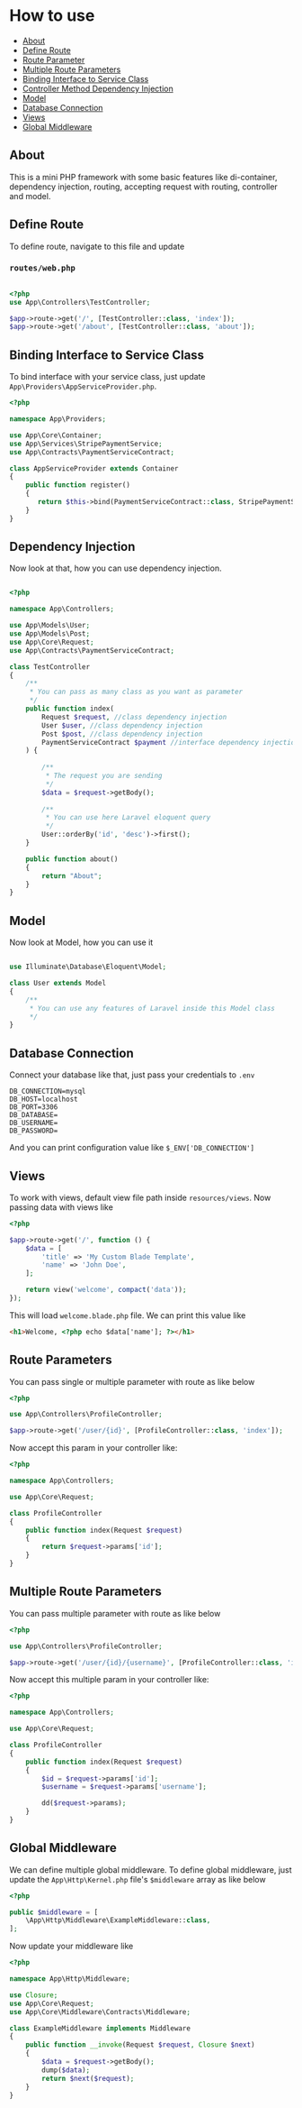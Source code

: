 <a name="section-1"></a>
# How to use

- [About](#section-1)
- [Define Route](#section-2)
- [Route Parameter](#section-8)
- [Multiple Route Parameters](#section-9)
- [Binding Interface to Service Class](#section-3)
- [Controller Method Dependency Injection](#section-4)
- [Model](#section-5)
- [Database Connection](#section-6)
- [Views](#section-7)
- [Global Middleware](#section-10)

<a name="section-1"></a>

## About
This is a mini PHP framework with some basic features like di-container, dependency injection, routing, accepting request with routing, controller and model.

<a name="section-2"></a>

## Define Route
To define route, navigate to this file and update
### `routes/web.php`
```php

<?php
use App\Controllers\TestController;

$app->route->get('/', [TestController::class, 'index']);
$app->route->get('/about', [TestController::class, 'about']);
```

<a name="section-3"></a>

## Binding Interface to Service Class
To bind interface with your service class, just update `App\Providers\AppServiceProvider.php`.

```php
<?php

namespace App\Providers;

use App\Core\Container;
use App\Services\StripePaymentService;
use App\Contracts\PaymentServiceContract;

class AppServiceProvider extends Container
{
    public function register()
    {
       return $this->bind(PaymentServiceContract::class, StripePaymentService::class);
    }
}
```

<a name="section-4"></a>

## Dependency Injection
Now look at that, how you can use dependency injection.
```php

<?php

namespace App\Controllers;

use App\Models\User;
use App\Models\Post;
use App\Core\Request;
use App\Contracts\PaymentServiceContract;

class TestController
{   
    /**
     * You can pass as many class as you want as parameter
     */
    public function index(
        Request $request, //class dependency injection
        User $user, //class dependency injection
        Post $post, //class dependency injection
        PaymentServiceContract $payment //interface dependency injection
    ) {
        
        /**
         * The request you are sending
         */
        $data = $request->getBody();
        
        /**
         * You can use here Laravel eloquent query
         */
        User::orderBy('id', 'desc')->first();
    }

    public function about()
    {
        return "About";
    }
}
```

<a name="section-5"></a>

## Model
Now look at Model, how you can use it
```php

use Illuminate\Database\Eloquent\Model;

class User extends Model
{   
    /**
     * You can use any features of Laravel inside this Model class
     */
}
```

<a name="section-6"></a>

## Database Connection
Connect your database like that, just pass your credentials to `.env`
```
DB_CONNECTION=mysql
DB_HOST=localhost
DB_PORT=3306
DB_DATABASE=
DB_USERNAME=
DB_PASSWORD=

```

And you can print configuration value like `$_ENV['DB_CONNECTION']`

<a name="section-7"></a>

## Views
To work with views, default view file path inside `resources/views`. Now passing data with views like
```php
<?php

$app->route->get('/', function () {
    $data = [
        'title' => 'My Custom Blade Template',
        'name' => 'John Doe',
    ];

    return view('welcome', compact('data'));
});
```

This will load `welcome.blade.php` file. We can print this value like

```HTML
<h1>Welcome, <?php echo $data['name']; ?></h1>
```

<a name="section-8"></a>

## Route Parameters
You can pass single or multiple parameter with route as like below
```php
<?php

use App\Controllers\ProfileController;

$app->route->get('/user/{id}', [ProfileController::class, 'index']);
```

Now accept this param in your controller like:

```php
<?php

namespace App\Controllers;

use App\Core\Request;

class ProfileController
{
    public function index(Request $request)
    {
        return $request->params['id'];
    }
}
```

<a name="section-9"></a>

## Multiple Route Parameters
You can pass multiple parameter with route as like below
```php
<?php

use App\Controllers\ProfileController;

$app->route->get('/user/{id}/{username}', [ProfileController::class, 'index']);
```

Now accept this multiple param in your controller like:

```php
<?php

namespace App\Controllers;

use App\Core\Request;

class ProfileController
{
    public function index(Request $request)
    {
        $id = $request->params['id'];
        $username = $request->params['username'];

        dd($request->params);
    }
}
```

<a name="section-9"></a>

## Global Middleware
We can define multiple global middleware. To define global middleware, just update the `App\Http\Kernel.php` file's `$middleware` array as like below 
```php
<?php

public $middleware = [
    \App\Http\Middleware\ExampleMiddleware::class,
];
```

Now update your middleware like

```php
<?php

namespace App\Http\Middleware;

use Closure;
use App\Core\Request;
use App\Core\Middleware\Contracts\Middleware;

class ExampleMiddleware implements Middleware
{
    public function __invoke(Request $request, Closure $next)
    {
        $data = $request->getBody();
        dump($data);
        return $next($request);
    }
}
```